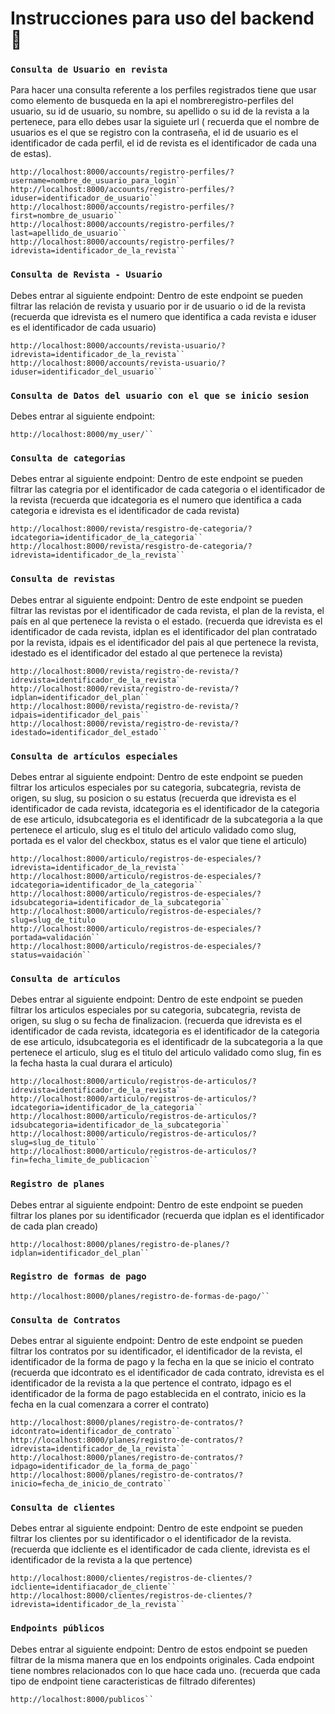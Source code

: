 # Instrucciones para uso del backend 🚀
### `Consulta de Usuario en revista`
Para hacer una consulta referente a los perfiles registrados tiene que usar como elemento de busqueda en la api el nombreregistro-perfiles del usuario, su id de usuario, su nombre, su apellido o su id de la revista a la pertenece, para ello debes usar la siguiete url ( recuerda que el nombre de usuarios es el que se registro con la contraseña, el id de usuario es el identificador de cada perfil, el id de revista es el identificador de cada una de estas).
```
http://localhost:8000/accounts/registro-perfiles/?username=nombre_de_usuario_para_login``
http://localhost:8000/accounts/registro-perfiles/?iduser=identificador_de_usuario``
http://localhost:8000/accounts/registro-perfiles/?first=nombre_de_usuario``
http://localhost:8000/accounts/registro-perfiles/?last=apellido_de_usuario``
http://localhost:8000/accounts/registro-perfiles/?idrevista=identificador_de_la_revista``
```

### `Consulta de Revista - Usuario`
Debes entrar al siguiente endpoint:
Dentro de este endpoint se pueden filtrar las relación de revista y usuario por ir de usuario o id de la revista
(recuerda que idrevista es el numero que identifica a cada revista e iduser es el identificador de cada usuario)
```
http://localhost:8000/accounts/revista-usuario/?idrevista=identificador_de_la_revista``
http://localhost:8000/accounts/revista-usuario/?iduser=identificador_del_usuario``
```

### `Consulta de Datos del usuario con el que se inicio sesion`
Debes entrar al siguiente endpoint:
```
http://localhost:8000/my_user/``
```

### `Consulta de categorias`
Debes entrar al siguiente endpoint:
Dentro de este endpoint se pueden filtrar las categria por el identificador de cada categoria o el identificador de la revista
(recuerda que idcategoria es el numero que identifica a cada categoria e idrevista es el identificador de cada revista)
```
http://localhost:8000/revista/resgistro-de-categoria/?idcategoria=identificador_de_la_categoria``
http://localhost:8000/revista/resgistro-de-categoria/?idrevista=identificador_de_la_revista``
```

### `Consulta de revistas`
Debes entrar al siguiente endpoint:
Dentro de este endpoint se pueden filtrar las revistas por el identificador de cada revista, el plan de la revista, el país en al que pertenece la revista o el estado.
(recuerda que idrevista es el identificador de cada revista, idplan es el identificador del plan contratado por la revista, idpais es el identificador del pais al que pertenece la revista, idestado es el identificador del estado al que pertenece la revista)
```
http://localhost:8000/revista/registro-de-revista/?idrevista=identificador_de_la_revista``
http://localhost:8000/revista/registro-de-revista/?idplan=identificador_del_plan``
http://localhost:8000/revista/registro-de-revista/?idpais=identificador_del_pais``
http://localhost:8000/revista/registro-de-revista/?idestado=identificador_del_estado``
```

### `Consulta de artículos especiales`
Debes entrar al siguiente endpoint:
Dentro de este endpoint se pueden filtrar los articulos especiales por su categoria, subcategria, revista de origen, su slug, su posicion o su estatus
(recuerda que idrevista es el identificador de cada revista, idcategoria es el identificador de la categoria de ese articulo, idsubcategoria es el identificadr de la subcategoria a la que pertenece el articulo, slug es el titulo del articulo validado como slug, portada es el valor del checkbox, status es el valor que tiene el articulo)
```
http://localhost:8000/articulo/registros-de-especiales/?idrevista=identificador_de_la_revista``
http://localhost:8000/articulo/registros-de-especiales/?idcategoria=identificador_de_la_categoria``
http://localhost:8000/articulo/registros-de-especiales/?idsubcategoria=identificador_de_la_subcategoria``
http://localhost:8000/articulo/registros-de-especiales/?slug=slug_de_titulo
http://localhost:8000/articulo/registros-de-especiales/?portada=validación``
http://localhost:8000/articulo/registros-de-especiales/?status=vaidación``
```

### `Consulta de artículos`
Debes entrar al siguiente endpoint:
Dentro de este endpoint se pueden filtrar los articulos especiales por su categoria, subcategria, revista de origen, su slug o su fecha de finalizacion.
(recuerda que idrevista es el identificador de cada revista, idcategoria es el identificador de la categoria de ese articulo, idsubcategoria es el identificadr de la subcategoria a la que pertenece el articulo, slug es el titulo del articulo validado como slug, fin es la fecha hasta la cual durara el articulo)
```
http://localhost:8000/articulo/registros-de-articulos/?idrevista=identificador_de_la_revista``
http://localhost:8000/articulo/registros-de-articulos/?idcategoria=identificador_de_la_categoria``
http://localhost:8000/articulo/registros-de-articulos/?idsubcategoria=identificador_de_la_subcategoria``
http://localhost:8000/articulo/registros-de-articulos/?slug=slug_de_titulo``
http://localhost:8000/articulo/registros-de-articulos/?fin=fecha_limite_de_publicacion``
```

### `Registro de planes`
Debes entrar al siguiente endpoint:
Dentro de este endpoint se pueden filtrar los planes por su identificador
(recuerda que idplan es el identificador de cada plan creado)
```
http://localhost:8000/planes/registro-de-planes/?idplan=identificador_del_plan``
```

### `Registro de formas de pago`
```
http://localhost:8000/planes/registro-de-formas-de-pago/``
```

### `Consulta de Contratos`
Debes entrar al siguiente endpoint:
Dentro de este endpoint se pueden filtrar los contratos por su identificador, el identificador de la revista, el identificador de la forma de pago y la fecha en la que se inicio el contrato
(recuerda que idcontrato es el identificador de cada contrato, idrevista es el identificador de la revista a la que pertence el contrato, idpago es el identificador de la forma de pago establecida en el contrato, inicio es la fecha en la cual comenzara a correr el contrato)
```
http://localhost:8000/planes/registro-de-contratos/?idcontrato=identificador_de_contrato``
http://localhost:8000/planes/registro-de-contratos/?idrevista=identificador_de_la_revista``
http://localhost:8000/planes/registro-de-contratos/?idpago=identificador_de_la_forma_de_pago``
http://localhost:8000/planes/registro-de-contratos/?inicio=fecha_de_inicio_de_contrato``
```

### `Consulta de clientes`
Debes entrar al siguiente endpoint:
Dentro de este endpoint se pueden filtrar los clientes por su identificador o el identificador de la revista.
(recuerda que idcliente es el identificador de cada cliente, idrevista es el identificador de la revista a la que pertence)
```
http://localhost:8000/clientes/registros-de-clientes/?idcliente=identifiacador_de_cliente``
http://localhost:8000/clientes/registros-de-clientes/?idrevista=identificador_de_la_revista``
```

### `Endpoints públicos`
Debes entrar al siguiente endpoint:
Dentro de estos endpoint se pueden filtrar de la misma manera que en los endpoints originales.
Cada endpoint tiene nombres relacionados con lo que hace cada uno.
(recuerda que cada tipo de endpoint tiene caracteristicas de filtrado diferentes)
```
http://localhost:8000/publicos``
```